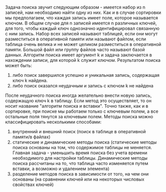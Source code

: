 Задача поиска звучит следующим образом - имеется набор из n записей, нам необходимо найти одну из них. Как и в случае сортировки мы предполагаем, что каждая запись имеет поле, которое называется ключом. В общем случае для n записей имеется n различных ключей, для того, чтобы каждый ключ однозначно идентифицировал связанную с ним запись. Набор всех записей называют таблицей, если они могут разместиться в оперативной памяти или называют файлом, если таблица очень велика и не может целиком разместиться в оперативной памяти. Большой файл или группу файлов часто называют базой данных. Алгоритм поиска имеет аргумент k и задача заключается в нахождении записи, для которой k служит ключом. Результатом поиска может быть:
1. либо поиск завершился успешно и уникальная запись, содержащая ключ k найдена.
2. либо поиск оказался неудачным и запись с ключом k не найдена

После неудачного поиска иногда желательно внести новую запись, содержащую ключ k в таблицу. Если метод это осуществляет, то он носит название "алгоритм поиска и вставки". Точно также, как и в сортировке, при поиске мы работаем только с ключевым полем, а все остальные поля тянутся за ключевым полем.
Методы поиска можно классифицировать несколькими способами:
1. внутренний и внешний поиск (поиск в таблице в оперативной памяти/в файлах)
2. статические и динамические методы поиска (статические методы поиска основаны на том, что содержимое таблицы не меняется. Главная задача - уменьшить время поиска без учета времени необходимого для настройки таблицы. Динамические методы поиска рассчитаны на то, что таблица часто изменяется путем вставки, а возможно и удалением элемента)
3. разделение методов поиска в зависимости от того, на чем они основаны (на сравнении ключей или на некоторых числовых свойствах ключей)